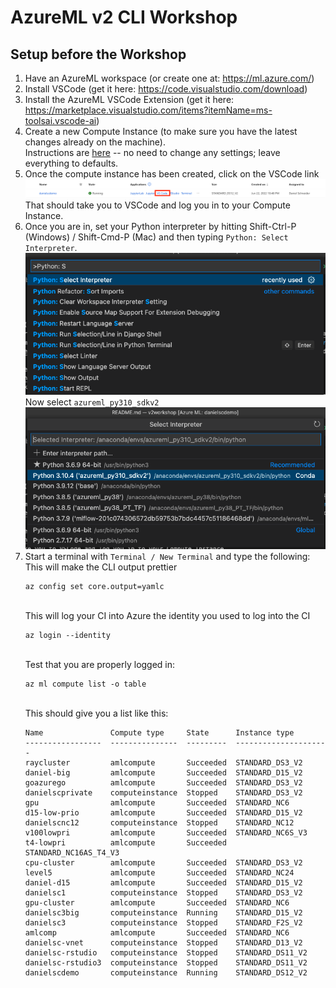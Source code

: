 # AzureML v2 CLI Workshop

## Setup before the Workshop

1. Have an AzureML workspace (or create one at: https://ml.azure.com/) 
2. Install VSCode (get it here: https://code.visualstudio.com/download)
3. Install the AzureML VSCode Extension (get it here: https://marketplace.visualstudio.com/items?itemName=ms-toolsai.vscode-ai)
2. Create a new Compute Instance (to make sure you have the latest changes already on the machine). <br>Instructions are [here](https://docs.microsoft.com/en-us/azure/machine-learning/how-to-create-manage-compute-instance?tabs=azure-studio#create) -- no need to change any settings; leave everything to defaults.
2. Once the compute instance has been created, click on the VSCode link
    <br>![](img/vscode-launch.png)
    <br>That should take you to VSCode and log you in to your Compute Instance.
2. Once you are in, set your Python interpreter by hitting Shift-Ctrl-P (Windows) / Shift-Cmd-P (Mac) and then typing `Python: Select Interpreter`. 
    <br>![](img/select-interpreter.png)
    <br>Now select `azureml_py310_sdkv2`
    <br>![](img/azureml_py310_sdkv2.png)
2. Start a terminal with `Terminal / New Terminal` and type the following:
    <br>This will make the CLI output prettier
    ```
    az config set core.output=yamlc
    ```
    <br>This will log your CI into Azure the identity you used to log into the CI 
    ```
    az login --identity
    ```
    <br>Test that you are properly logged in:
    ```
    az ml compute list -o table
    ```
    <br>This should give you a list like this:
    ```
    Name               Compute type     State      Instance type
    -----------------  ---------------  ---------  ---------------------
    raycluster         amlcompute       Succeeded  STANDARD_DS3_V2
    daniel-big         amlcompute       Succeeded  STANDARD_D15_V2
    goazurego          amlcompute       Succeeded  STANDARD_DS3_V2
    danielscprivate    computeinstance  Stopped    STANDARD_DS3_V2
    gpu                amlcompute       Succeeded  STANDARD_NC6
    d15-low-prio       amlcompute       Succeeded  STANDARD_D15_V2
    danielscnc12       computeinstance  Stopped    STANDARD_NC12
    v100lowpri         amlcompute       Succeeded  STANDARD_NC6S_V3
    t4-lowpri          amlcompute       Succeeded  STANDARD_NC16AS_T4_V3
    cpu-cluster        amlcompute       Succeeded  STANDARD_DS3_V2
    level5             amlcompute       Succeeded  STANDARD_NC24
    daniel-d15         amlcompute       Succeeded  STANDARD_D15_V2
    danielsc1          computeinstance  Stopped    STANDARD_DS3_V2
    gpu-cluster        amlcompute       Succeeded  STANDARD_NC6
    danielsc3big       computeinstance  Running    STANDARD_D15_V2
    danielsc3          computeinstance  Stopped    STANDARD_F2S_V2
    amlcomp            amlcompute       Succeeded  STANDARD_NC6
    danielsc-vnet      computeinstance  Stopped    STANDARD_D13_V2
    danielsc-rstudio   computeinstance  Stopped    STANDARD_DS11_V2
    danielsc-rstudio3  computeinstance  Stopped    STANDARD_DS11_V2
    danielscdemo       computeinstance  Running    STANDARD_DS12_V2
    ```